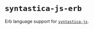 # `syntastica-js-erb`

Erb language support for
[`syntastica-js`](https://www.npmjs.com/package/@syntastica/core).
